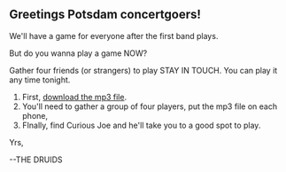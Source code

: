 ## Greetings Potsdam concertgoers!

We'll have a game for everyone after the first band plays.

But do you wanna play a game NOW?

Gather four friends (or strangers) to play STAY IN TOUCH. You can play it any time tonight.

1. First, [download the mp3 file](events/lights-out/stay-in-touch.mp3). 
2. You'll need to gather a group of four players, put the mp3 file on each phone, 
3. FInally, find Curious Joe and he'll take you to a good spot to play.

Yrs,

--THE DRUIDS
